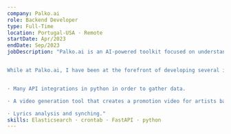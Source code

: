 ```yaml
---
company: Palko.ai
role: Backend Developer
type: Full-Time
location: Portugal-USA · Remote
startDate: Apr/2023
endDate: Sep/2023
jobDescription: "Palko.ai is an AI-powered toolkit focused on understanding the unique needs of artists and leveraging data analysis to promote their growth and success.


While at Palko.ai, I have been at the forefront of developing several innovative features that contribute to our platform:


· Many API integrations in python in order to gather data.

· A video generation tool that creates a promotion video for artists based on their social media content.

· Lyrics analysis and synching."
skills: Elasticsearch · crontab · FastAPI · python
---
```

